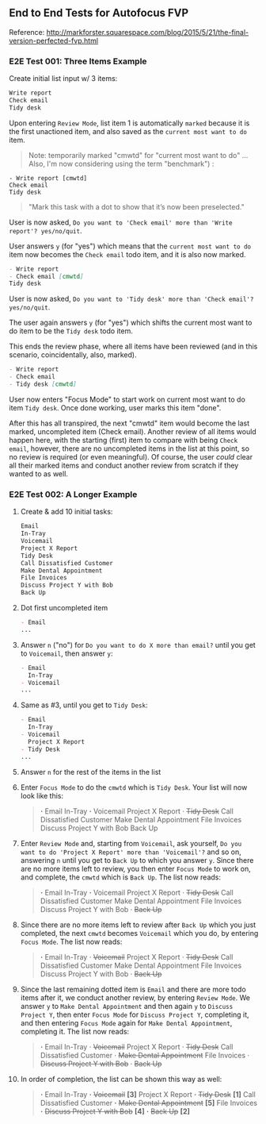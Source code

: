 ## End to End Tests for Autofocus FVP

Reference: http://markforster.squarespace.com/blog/2015/5/21/the-final-version-perfected-fvp.html

### E2E Test 001: Three Items Example

Create initial list input w/ 3 items:

```markdown
Write report
Check email
Tidy desk
```

Upon entering `Review Mode`, list item 1 is automatically `marked` because it is the first unactioned item, and also saved as the `current most want to do` item.

> Note: temporarily marked "cmwtd" for "current most want to do" ... Also, I'm now considering using the term "benchmark") :

```
- Write report [cmwtd]
Check email
Tidy desk
```

> "Mark this task with a dot to show that it’s now been preselected."

User is now asked, `Do you want to 'Check email' more than 'Write report'? yes/no/quit`.

User answers `y` (for "yes") which means that the `current most want to do` item now becomes the `Check email` todo item, and it is also now marked.

```markdown
- Write report
- Check email [cmwtd]
Tidy desk
```

User is now asked, `Do you want to 'Tidy desk' more than 'Check email'? yes/no/quit`.

The user again answers `y` (for "yes") which shifts the current most want to do item to be the `Tidy desk` todo item.

This ends the review phase, where all items have been reviewed (and in this scenario, coincidentally, also, marked).

```markdown
- Write report
- Check email
- Tidy desk [cmwtd]
```

User now enters "Focus Mode" to start work on current most want to do item `Tidy desk`. Once done working, user marks this item "done".

After this has all transpired, the next "cmwtd" item would become the last marked, uncompleted item (Check email). Another review of all items would happen here, with the starting (first) item to compare with being `Check email`, however, there are no uncompleted items in the list at this point, so no review is required (or even meaningful). Of course, the user *could* clear all their marked items and conduct another review from scratch if they wanted to as well.

### E2E Test 002: A Longer Example

1. Create & add 10 initial tasks:

   ```markdown
   Email
   In-Tray
   Voicemail
   Project X Report
   Tidy Desk
   Call Dissatisfied Customer
   Make Dental Appointment
   File Invoices
   Discuss Project Y with Bob
   Back Up  
   ```

2. Dot first uncompleted item

   ```markdown
   - Email
   ...
   ```

3. Answer `n` ("no") for `Do you want to do X more than email?` until you get to `Voicemail`, then answer `y`:

   ```markdown
   - Email
     In-Tray
   - Voicemail
   ...
   ```

4. Same as #3, until you get to `Tidy Desk`:

   ```markdown
   - Email
     In-Tray
   - Voicemail
     Project X Report
   - Tidy Desk
   ...
   ```

5. Answer `n` for the rest of the items in the list

6. Enter `Focus Mode` to do the `cmwtd` which is `Tidy Desk`. Your list will now look like this:

   > **·** Email
   >   In-Tray
   > **·** Voicemail
   >   Project X Report
   > · ~~Tidy Desk~~
   >   Call Dissatisfied Customer
   >   Make Dental Appointment
   >   File Invoices
   >   Discuss Project Y with Bob
   >   Back Up

7. Enter `Review Mode` and, starting from `Voicemail`, ask yourself, `Do you want to do 'Project X Report' more than 'Voicemail'?` and so on, answering `n` until you get to `Back Up` to which you answer `y`.  Since there are no more items left to review, you then enter `Focus Mode` to work on, and complete, the `cmwtd` which is `Back Up`. The list now reads:

   > **·** Email
   >   In-Tray
   > **·** Voicemail
   >   Project X Report
   > · ~~Tidy Desk~~
   >   Call Dissatisfied Customer
   >   Make Dental Appointment
   >   File Invoices
   >   Discuss Project Y with Bob
   > · ~~Back Up~~

8. Since there are no more items left to review after `Back Up` which you just completed, the next `cmwtd` becomes `Voicemail` which you do, by entering `Focus Mode`. The list now reads:

   > **·** Email
   >   In-Tray
   > · ~~Voicemail~~
   >   Project X Report
   > · ~~Tidy Desk~~
   >   Call Dissatisfied Customer
   >   Make Dental Appointment
   >   File Invoices
   >   Discuss Project Y with Bob
   > · ~~Back Up~~

9. Since the last remaining dotted item is `Email` and there are more todo items after it, we conduct another review, by entering `Review Mode`. We answer `y` to `Make Dental Appointment` and then again `y` to `Discuss Project Y`, then enter `Focus Mode` for `Discuss Project Y`, completing it, and then entering `Focus Mode` again for `Make Dental Appointment`, completing it. The list now reads:

   > **·** Email
   >   In-Tray
   > · ~~Voicemail~~
   >   Project X Report
   > · ~~Tidy Desk~~
   >   Call Dissatisfied Customer
   > · ~~Make Dental Appointment~~
   >   File Invoices
   > · ~~Discuss Project Y with Bob~~
   > · ~~Back Up~~

10. In order of completion, the list can be shown this way as well:

    > **·** Email
    >   In-Tray
    > **·** ~~Voicemail~~ **[3]**
    >   Project X Report
    > **·** ~~Tidy Desk~~ **[1]**
    >   Call Dissatisfied Customer
    > **·** ~~Make Dental Appointment~~ **[5]**
    >   File Invoices
    > **·** ~~Discuss Project Y with Bob~~ **[4]**
    > **·** ~~Back Up~~ **[2]**

